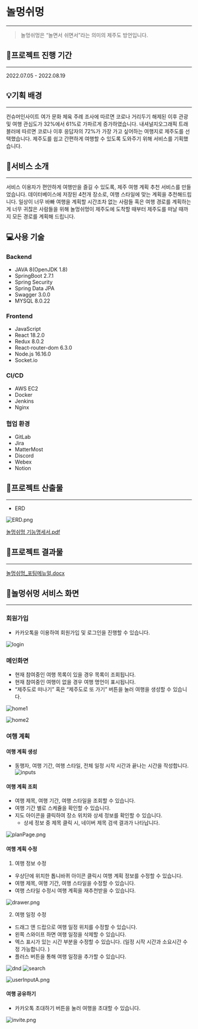 # 놀멍쉬멍

---

> 놀멍쉬멍은 “놀면서 쉬면서”라는 의미의 제주도 방언입니다.

## 📅프로젝트 진행 기간

---

2022.07.05 - 2022.08.19

## 💡기획 배경

---

컨슈머인사이트 여가 문화 체육 주례 조사에 따르면 코로나 거리두기 해제된 이후 관광 및 여행 관심도가 32%에서 61%로 가파르게 증가하였습니다. 내셔널지오그래픽 트래블러에 따르면 코로나 이후 응답자의 72%가 가장 가고 싶어하는 여행지로 제주도를 선택했습니다. 제주도를 쉽고 간편하게 여행할 수 있도록 도와주기 위해 서비스를 기획했습니다.

## 📍서비스 소개

---

서비스 이용자가 편안하게 여행만을 즐길 수 있도록, 제주 여행 계획 추천 서비스를 만들었습니다.
데이터베이스에 저장된 4천개 장소로, 여행 스타일에 맞는 계획을 추천해드립니다. 일상이 너무 바빠 여행을 계획할 시간조차 없는 사람들 혹은 여행 경로를 계획하는게 너무 귀찮은 사람들을 위해 놀멍쉬멍이 제주도에 도착할 때부터 제주도를 떠날 때까지 모든 경로를 계획해 드립니다.

## 💻사용 기술

### Backend

- JAVA 8(OpenJDK 1.8)
- SpringBoot 2.7.1
- Spring Security
- Spring Data JPA
- Swagger 3.0.0
- MYSQL 8.0.22

### Frontend

- JavaScript
- React 18.2.0
- Redux 8.0.2
- React-router-dom 6.3.0
- Node.js 16.16.0
- Socket.io

### CI/CD

- AWS EC2
- Docker
- Jenkins
- Nginx

### 협업 환경

- GitLab
- Jira
- MatterMost
- Discord
- Webex
- Notion

## 📖프로젝트 산출물

---

- ERD

![ERD.png](README-images/ERD.png)

[놀멍쉬멍 기능명세서.pdf](README%20bafa1a513c3944a5b3f90d712008a6a6/%25EB%2586%2580%25EB%25A9%258D%25EC%2589%25AC%25EB%25A9%258D_%25EA%25B8%25B0%25EB%258A%25A5%25EB%25AA%2585%25EC%2584%25B8%25EC%2584%259C.pdf)

## 📖프로젝트 결과물

---

[놀멍쉬멍_포팅메뉴얼.docx](README%20bafa1a513c3944a5b3f90d712008a6a6/%25EB%2586%2580%25EB%25A9%258D%25EC%2589%25AC%25EB%25A9%258D_%25ED%258F%25AC%25ED%258C%2585%25EB%25A9%2594%25EB%2589%25B4%25EC%2596%25BC.docx)

## 💎놀멍쉬멍 서비스 화면

---

### 회원가입

- 카카오톡을 이용하여 회원가입 및 로그인을 진행할 수 있습니다.

![login](README-images/login.png)

### 메인화면

- 현재 참여중인 여행 목록이 있을 경우 목록이 조회됩니다.
- 현재 참여중인 여행이 없을 경우 여행 명언이 표시됩니다.
- “제주도로 떠나기” 혹은 “제주도로 또 가기” 버튼을 눌러 여행을 생성할 수 있습니다.

![home1](README-images/home1.png)

![home2](README-images/home2.png)

### 여행 계획

#### 여행 계획 생성

- 동행자, 여행 기간, 여행 스타일, 전체 일정 시작 시간과 끝나는 시간을 작성합니다.
  ![inputs](/uploads/0393c5150d59db291f13645e30e64bb5/inputs.gif)

#### 여행 계획 조회

- 여행 제목, 여행 기간, 여행 스타일을 조회할 수 있습니다.
- 여행 기간 별로 스케쥴을 확인할 수 있습니다.
- 지도 아이콘을 클릭하여 장소 위치와 상세 정보를 확인할 수 있습니다.
  - 상세 정보 중 제목 클릭 시, 네이버 제목 검색 결과가 나타납니다.



![planPage.png](C:\Users\jiunHan\Desktop\S07P12A609\README-images\planPage.png)

#### 여행 계획 수정

1. 여행 정보 수정
- 우상단에 위치한 톱니바퀴 아이콘 클릭시 여행 계획 정보를 수정할 수 있습니다.
- 여행 제목, 여행 기간, 여행 스타일을 수정할 수 있습니다.
- 여행 스타일 수정시 여행 계획을 재추천받을 수 있습니다.

![drawer.png](C:\Users\jiunHan\Desktop\S07P12A609\README-images\drawer.png)



2. 여행 일정 수정
- 드래그 앤 드랍으로 여행 일정 위치를 수정할 수 있습니다.
- 왼쪽 스와이프 하면 여행 일정을 삭제할 수 있습니다.
- 엑스 표시가 있는 시간 부분을 수정할 수 있습니다. (일정 시작 시간과 소요시간 수정 가능합니다. )
- 플러스 버튼을 통해 여행 일정을 추가할 수 있습니다.

![dnd](/uploads/b55156af107df9c76e5f8cb8ccbd7c51/dnd.gif)
![search](/uploads/f21e2cf875383971974e7af863af38b0/search.gif) 



![userInputA.png](C:\Users\jiunHan\Desktop\S07P12A609\README-images\userInputA.png)

#### 여행 공유하기

- 카카오톡 초대하기 버튼을 눌러 여행을 초대할 수 있습니다.

![invite.png](C:\Users\jiunHan\Desktop\S07P12A609\README-images\invite.png)




